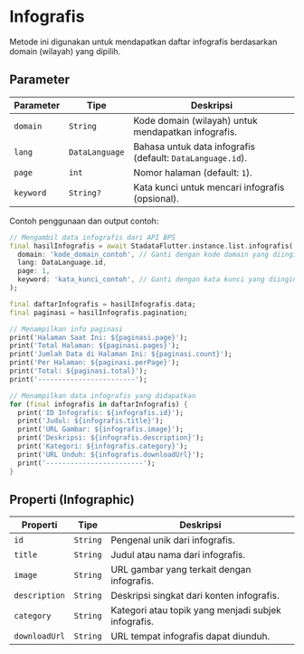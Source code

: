 # Infografis

Metode ini digunakan untuk mendapatkan daftar infografis berdasarkan domain (wilayah) yang dipilih.

## Parameter

| Parameter | Tipe           | Deskripsi                                                  |
| --------- | -------------- | ---------------------------------------------------------- |
| `domain`  | `String`       | Kode domain (wilayah) untuk mendapatkan infografis.        |
| `lang`    | `DataLanguage` | Bahasa untuk data infografis (default: `DataLanguage.id`). |
| `page`    | `int`          | Nomor halaman (default: `1`).                              |
| `keyword` | `String?`      | Kata kunci untuk mencari infografis (opsional).            |

Contoh penggunaan dan output contoh:

```dart
// Mengambil data infografis dari API BPS
final hasilInfografis = await StadataFlutter.instance.list.infografis(
  domain: 'kode_domain_contoh', // Ganti dengan kode domain yang diinginkan
  lang: DataLanguage.id,
  page: 1,
  keyword: 'kata_kunci_contoh', // Ganti dengan kata kunci yang diinginkan atau null
);

final daftarInfografis = hasilInfografis.data;
final paginasi = hasilInfografis.pagination;

// Menampilkan info paginasi
print('Halaman Saat Ini: ${paginasi.page}');
print('Total Halaman: ${paginasi.pages}');
print('Jumlah Data di Halaman Ini: ${paginasi.count}');
print('Per Halaman: ${paginasi.perPage}');
print('Total: ${paginasi.total}');
print('------------------------');

// Menampilkan data infografis yang didapatkan
for (final infografis in daftarInfografis) {
  print('ID Infografis: ${infografis.id}');
  print('Judul: ${infografis.title}');
  print('URL Gambar: ${infografis.image}');
  print('Deskripsi: ${infografis.description}');
  print('Kategori: ${infografis.category}');
  print('URL Unduh: ${infografis.downloadUrl}');
  print('------------------------');
}
```

## Properti (Infographic)

| Properti      | Tipe     | Deskripsi                                           |
| ------------- | -------- | --------------------------------------------------- |
| `id`          | `String` | Pengenal unik dari infografis.                      |
| `title`       | `String` | Judul atau nama dari infografis.                    |
| `image`       | `String` | URL gambar yang terkait dengan infografis.          |
| `description` | `String` | Deskripsi singkat dari konten infografis.           |
| `category`    | `String` | Kategori atau topik yang menjadi subjek infografis. |
| `downloadUrl` | `String` | URL tempat infografis dapat diunduh.                |

